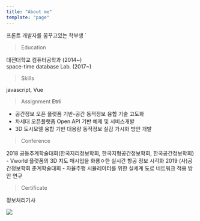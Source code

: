 ```yaml
---
title: "About me"
template: "page"
---
```

프론트 개발자를 꿈꾸고있는 학부생
`
> Education

대전대학교 컴퓨터공학과 (2014~)</br>
space-time database Lab. (2017~)

> Skills

javascript, Vue

> Assignment
**Etri**
+ 공간정보 오픈 플랫폼 기반-공간 동적정보 융합 기술 고도화
+ 차세대 오픈플랫폼 Open API 기반 예제 및 서비스개발
+ 3D 도시모델 융합 기반 대용량 동적정보 실감 가시화 방안 개발

> Conference

2018 공동추계학술대회(한국지리정보학회, 한국지형공간정보학회, 한국공간정보학회) - Vworld 플랫폼의 3D 지도 매시업을 화룡ㅇ한 실시간 항공 정보 시각화
2019 (사)공간정보학회 춘계학술대회 - 자율주행 시뮬레이터를 위한 실세계 도로 네트워크 적용 방안 연구

> Certificate

정보처리기사

![](/media/develop.jpg)

